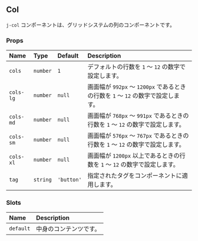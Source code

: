 ## Col

`j-col` コンポーネントは、グリッドシステムの列のコンポーネントです。

### Props

|Name|Type|Default|Description|
|:--|:--|:--|:--|
|`cols`|`number`|`1`|デフォルトの行数を `1` ～ `12` の数字で設定します。|
|`cols-lg`|`number`|`null`|画面幅が `992px` ～ `1200px` であるときの行数を `1` ～ `12` の数字で設定します。|
|`cols-md`|`number`|`null`|画面幅が `768px` ～ `991px` であるときの行数を `1` ～ `12` の数字で設定します。|
|`cols-sm`|`number`|`null`|画面幅が `576px` ～ `767px` であるときの行数を `1` ～ `12` の数字で設定します。|
|`cols-xl`|`number`|`null`|画面幅が `1200px` 以上であるときの行数を `1` ～ `12` の数字で設定します。|
|`tag`|`string`|`'button'`|指定されたタグをコンポーネントに適用します。|

### Slots

|Name|Description|
|:--|:--|
|`default`|中身のコンテンツです。|
